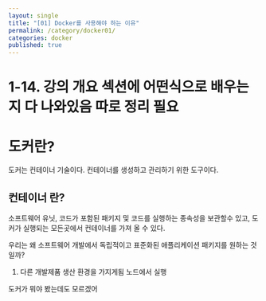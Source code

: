 ```yaml
---
layout: single
title: "[01] Docker를 사용해야 하는 이유"
permalink: /category/docker01/
categories: docker
published: true
---
```


# 1-14. 강의 개요 섹션에 어떤식으로 배우는지 다 나와있음 따로 정리 필요

# 도커란?
도커는 컨테이너 기술이다. 
컨테이너를 생성하고 관리하기 위한 도구이다.  
 ## 컨테이너 란?
소프트웨어 유닛, 코드가 포함된 패키지 및 코드를 실행하는 종속성을 보관할수 있고, 도커가 실행되는 모든곳에서 컨테이너를 가져 올 수 있다.

우리는 왜 소프트웨어 개발에서 독립적이고 표준화된 애플리케이션 패키지를 원하는 것일까?
1. 다른 개발제품 생산 환경을 가지게됨
노드에서 실행

도커가 뭐야 봤는데도 모르겠어